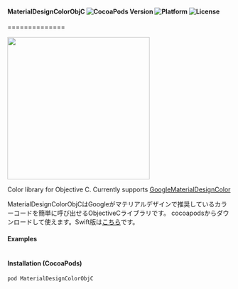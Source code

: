 #### MaterialDesignColorObjC ![CocoaPods Version](https://img.shields.io/cocoapods/v/MaterialDesignColorObjC.svg?style=flat) ![Platform](https://img.shields.io/cocoapods/p/MaterialDesignColorObjC.svg?style=flat) ![License](https://img.shields.io/cocoapods/l/MaterialDesignColorObjC.svg?style=flat)
==============

<img src="https://s3.amazonaws.com/cocoacontrols_production/uploads/control_image/image/6689/iOS_Simulator_Screen_Shot_2015.06.09_23.45.20.png" width="320px">


Color library for Objective C. Currently supports [GoogleMaterialDesignColor](https://www.google.com/design/spec/style/color.html)

MaterialDesignColorObjCはGoogleがマテリアルデザインで推奨しているカラーコードを簡単に呼び出せるObjectiveCライブラリです。 cocoapodsからダウンロードして使えます。Swift版は[こちら](https://github.com/tichise/MaterialDesignColor)です。


#### Examples

```html
```

#### Installation (CocoaPods)
`pod MaterialDesignColorObjC`
